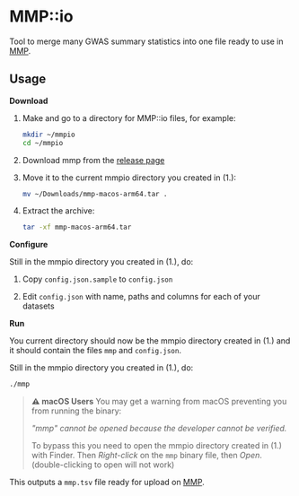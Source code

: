 # MMP::io

Tool to merge many GWAS summary statistics into one file ready to use in [MMP](https://geneviz.aalto.fi/MMP/dashboard/).


## Usage

**Download**

1. Make and go to a directory for MMP::io files, for example:

   ```bash
   mkdir ~/mmpio
   cd ~/mmpio
   ```
   
2. Download mmp from the [release page](https://github.com/FINNGEN/mmpio/releases)

3. Move it to the current mmpio directory you created in (1.):

   ```bash
   mv ~/Downloads/mmp-macos-arm64.tar .
   ```
   
4. Extract the archive:

   ```bash
   tar -xf mmp-macos-arm64.tar
   ```


**Configure**

Still in the mmpio directory you created in (1.), do:

1. Copy `config.json.sample` to `config.json`

2. Edit `config.json` with name, paths and columns for each of your datasets


**Run**

You current directory should now be the mmpio directory created in (1.) and it should contain the files `mmp` and `config.json`.

Still in the mmpio directory you created in (1.), do:

```bash
./mmp
```

> **⚠️ macOS Users** You may get a warning from macOS preventing you from running the binary:
> 
> *"mmp" cannot be opened because the developer cannot be verified.*
> 
> To bypass this you need to open the mmpio directory created in (1.) with Finder.
> Then *Right-click* on the `mmp` binary file, then *Open*. (double-clicking to open will not work)

This outputs a `mmp.tsv` file ready for upload on [MMP](https://geneviz.aalto.fi/MMP/dashboard/).
